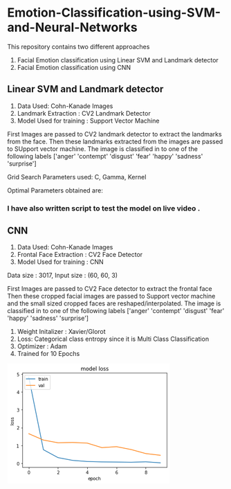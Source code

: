 # Emotion-Classification-using-SVM-and-Neural-Networks

This repository contains two different approaches
1. Facial Emotion classification using Linear SVM and Landmark detector
2. Facial Emotion classification using CNN


## Linear SVM and Landmark detector

1. Data Used: Cohn-Kanade Images
2. Landmark Extraction : CV2 Landmark Detector
3. Model Used for training : Support Vector Machine


First Images are passed to CV2 landmark detector to extract the landmarks from the face. 
Then these landmarks extracted from the images are passed to SUpport vector machine. 
The image is classified in to  one of the following labels ['anger' 'contempt' 'disgust' 'fear' 'happy' 'sadness' 'surprise']

Grid Search Parameters used:
C, Gamma, Kernel

Optimal Parameters obtained are:

### I have also written script to test the model on live video .


## CNN

1. Data Used: Cohn-Kanade Images
2. Frontal Face Extraction : CV2 Face Detector
3. Model Used for training : CNN


Data size : 3017, Input size : (60, 60, 3)

First Images are passed to CV2 Face detector to extract the frontal face 
Then these  cropped facial images are passed to Support vector machine and the small sized cropped faces are reshaped/interpolated. 
The image is classified in to  one of the following labels ['anger' 'contempt' 'disgust' 'fear' 'happy' 'sadness' 'surprise']


1. Weight Initalizer : Xavier/Glorot
2. Loss: Categorical class entropy since it is Multi Class Classification
3. Optimizer : Adam
4. Trained for 10 Epochs




![Alt text](download.png)



